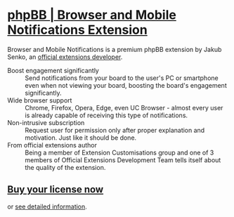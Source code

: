 # [phpBB | Browser and Mobile Notifications Extension](https://senky.github.io/pushnotifications/)

Browser and Mobile Notifications is a premium phpBB extension by Jakub Senko, an [official extensions developer](https://github.com/orgs/phpbb-extensions/teams/extensions-development-team).

<dl>
  <dt>Boost engagement significantly</dt>
  <dd>Send notifications from your board to the user's PC or smartphone even when not viewing your board, boosting the board's engagement significantly.</dd>

  <dt>Wide browser support</dt>
  <dd>Chrome, Firefox, Opera, Edge, even UC Browser - almost every user is already capable of receiving this type of notifications.</dd>

  <dt>Non-intrusive subscription</dt>
  <dd>Request user for permission only after proper explanation and motivation. Just like it should be done.</dd>

  <dt>From official extensions author</dt>
  <dd>Being a member of Extension Customisations group and one of 3 members of Official Extensions Development Team tells itself about the quality of the extension.</dd>
</dl>

## [Buy your license now](https://senky.github.io/pushnotifications/)
or
[see detailed information](https://senky.github.io/pushnotifications/).
